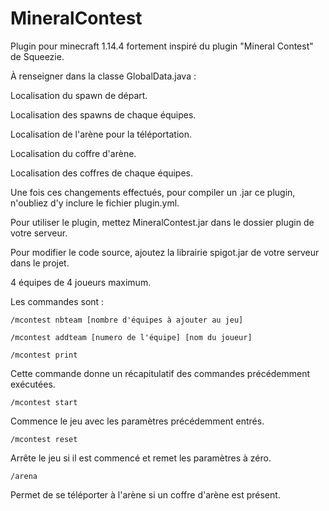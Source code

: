 # MineralContest
Plugin pour minecraft 1.14.4 fortement inspiré du plugin "Mineral Contest" de Squeezie.

À renseigner dans la classe GlobalData.java :

Localisation du spawn de départ.

Localisation des spawns de chaque équipes.

Localisation de l'arène pour la téléportation.

Localisation du coffre d'arène.

Localisation des coffres de chaque équipes.

Une fois ces changements effectués, pour compiler un .jar ce plugin, n'oubliez d'y inclure le fichier plugin.yml.

Pour utiliser le plugin, mettez MineralContest.jar dans le dossier plugin de votre serveur.


Pour modifier le code source, ajoutez la librairie spigot.jar de votre serveur dans le projet.




4 équipes de 4 joueurs maximum.

Les commandes sont : 
```shell
/mcontest nbteam [nombre d'équipes à ajouter au jeu]
```

```shell
/mcontest addteam [numero de l'équipe] [nom du joueur]
```

```shell
/mcontest print
```
Cette commande donne un récapitulatif des commandes précédemment exécutées.

```shell
/mcontest start
```
Commence le jeu avec les paramètres précédemment entrés.

```shell
/mcontest reset
```
Arrête le jeu si il est commencé et remet les paramètres à zéro.

```shell
/arena
```
Permet de se téléporter à l'arène si un coffre d'arène est présent.


